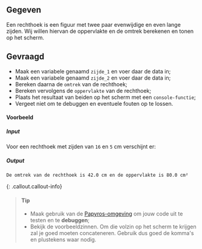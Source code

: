 ## Gegeven

Een rechthoek is een figuur met twee paar evenwijdige en even lange zijden. Wij willen hiervan de oppervlakte en de omtrek berekenen en tonen op het scherm. 

## Gevraagd

* Maak een variabele genaamd `zijde_1` en voer daar de data in;
* Maak een variabele genaamd `zijde_2` en voer daar de data in;
* Bereken daarna de `omtrek` van de rechthoek;
* Bereken vervolgens de `oppervlakte` van de rechthoek;
* Plaats het resultaat van beiden op het scherm met een `console-functie`; 
* Vergeet niet om te debuggen en eventuele fouten op te lossen.

#### Voorbeeld

##### Input
Voor een rechthoek met zijden van `16` en `5` cm verschijnt er:

##### Output
```
De omtrek van de rechthoek is 42.0 cm en de oppervlakte is 80.0 cm²
```

{: .callout.callout-info}
>#### Tip
> * Maak gebruik van de [Papyros-omgeving](https://papyros.dodona.be/?locale=nl&language=JavaScript) om jouw code uit te testen en te **debuggen**; 
> * Bekijk de voorbeeldzinnen. Om die volzin op het scherm te krijgen zal je goed moeten concateneren. Gebruik dus goed de komma's en plustekens waar nodig. 

